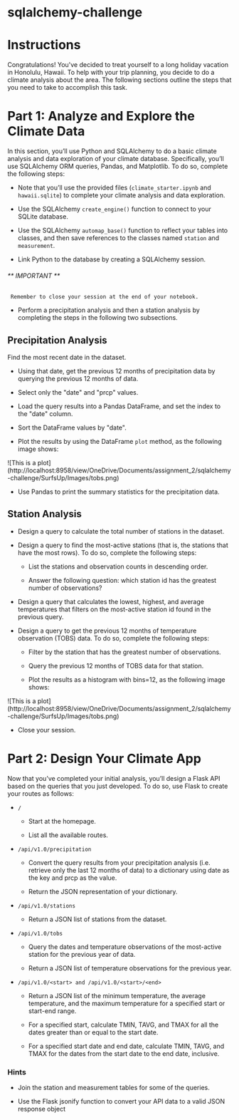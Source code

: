 # sqlalchemy-challenge

# Instructions
Congratulations! You've decided to treat yourself to a long holiday vacation in Honolulu, Hawaii. To help with your trip planning, you decide to do a climate analysis about the area. The following sections outline the steps that you need to take to accomplish this task.

# Part 1: Analyze and Explore the Climate Data
In this section, you’ll use Python and SQLAlchemy to do a basic climate analysis and data exploration of your climate database. Specifically, you’ll use SQLAlchemy ORM queries, Pandas, and Matplotlib. To do so, complete the following steps:

  * Note that you’ll use the provided files (`climate_starter.ipynb` and `hawaii.sqlite`) to complete your climate analysis and data exploration.

  * Use the SQLAlchemy `create_engine()` function to connect to your SQLite database.

  * Use the SQLAlchemy `automap_base()` function to reflect your tables into classes, and then save references to the classes named `station` and `measurement`.

  * Link Python to the database by creating a SQLAlchemy session.

 ###### ** IMPORTANT **
     Remember to close your session at the end of your notebook.

  * Perform a precipitation analysis and then a station analysis by completing the steps in the following two subsections.

## Precipitation Analysis
Find the most recent date in the dataset.

* Using that date, get the previous 12 months of precipitation data by querying the previous 12 months of data.

* Select only the "date" and "prcp" values.

* Load the query results into a Pandas DataFrame, and set the index to the "date" column.

* Sort the DataFrame values by "date".

* Plot the results by using the DataFrame `plot` method, as the following image shows:

![This is a plot] (http://localhost:8958/view/OneDrive/Documents/assignment_2/sqlalchemy-challenge/SurfsUp/Images/tobs.png)

* Use Pandas to print the summary statistics for the precipitation data.

## Station Analysis
* Design a query to calculate the total number of stations in the dataset.

* Design a query to find the most-active stations (that is, the stations that have the most rows). To do so, complete the following steps:

  - List the stations and observation counts in descending order.

  - Answer the following question: which station id has the greatest number of observations?

* Design a query that calculates the lowest, highest, and average temperatures that filters on the most-active station id found in the previous query.

* Design a query to get the previous 12 months of temperature observation (TOBS) data. To do so, complete the following steps:

  - Filter by the station that has the greatest number of observations.

  - Query the previous 12 months of TOBS data for that station.

  - Plot the results as a histogram with bins=12, as the following image shows:

![This is a plot] (http://localhost:8958/view/OneDrive/Documents/assignment_2/sqlalchemy-challenge/SurfsUp/Images/tobs.png)

* Close your session.

# Part 2: Design Your Climate App
Now that you’ve completed your initial analysis, you’ll design a Flask API based on the queries that you just developed. To do so, use Flask to create your routes as follows:

+ `/`

  - Start at the homepage.

  - List all the available routes.

+ `/api/v1.0/precipitation`

  - Convert the query results from your precipitation analysis (i.e. retrieve only the last 12 months of data) to a dictionary using date as the key and prcp as the value.

  - Return the JSON representation of your dictionary.

+ `/api/v1.0/stations`

  - Return a JSON list of stations from the dataset.

+ `/api/v1.0/tobs`

  - Query the dates and temperature observations of the most-active station for the previous year of data.

  - Return a JSON list of temperature observations for the previous year.

+ `/api/v1.0/<start> and /api/v1.0/<start>/<end>`

  - Return a JSON list of the minimum temperature, the average temperature, and the maximum temperature for a specified start or start-end range.

  - For a specified start, calculate TMIN, TAVG, and TMAX for all the dates greater than or equal to the start date.

  - For a specified start date and end date, calculate TMIN, TAVG, and TMAX for the dates from the start date to the end date, inclusive.

### **Hints**
* Join the station and measurement tables for some of the queries.

* Use the Flask jsonify function to convert your API data to a valid JSON response object